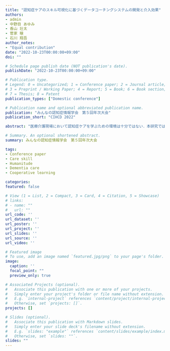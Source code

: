 ```yaml
---
title: "認知症ケアのスキル可視化に基づくデータコーチングシステムの開発と介入効果"
authors:
- admin
- 中野目 あゆみ
- 香山 壮太
- 菅家 穣
- 石川 翔吾
author_notes:
- "Equal contribution"
date: "2022-10-23T00:00:00+09:00"
doi: ""

# Schedule page publish date (NOT publication's date).
publishDate: "2022-10-23T00:00:00+09:00"

# Publication type.
# Legend: 0 = Uncategorized; 1 = Conference paper; 2 = Journal article;
# 3 = Preprint / Working Paper; 4 = Report; 5 = Book; 6 = Book section;
# 7 = Thesis; 8 = Patent
publication_types: ["Domestic conference"]

# Publication name and optional abbreviated publication name.
publication: "みんなの認知症情報学会　第５回年次大会"
publication_short: "CIHCD 2022"

abstract: "医療介護現場において認知症ケアを学ぶための環境は十分ではない．本研究では認知症ケアの実践映像を用いたデータコーチングシステムを提案する．観察情報に基づきケアスキルの実践状況を評価し可視化することでデータコーチングを実現する．本システムを用いた比較実験を実施し有用性を検証した．その結果，初学者の映像事例に対して有意な効果が見られ，本システムの有用性を確認した．"

# Summary. An optional shortened abstract.
summary: みんなの認知症情報学会　第５回年次大会

tags:
- Conference paper
- Care skill
- Humanitude
- Dementia care
- Cooperative learning

categories: 
featured: false

# View (1 = List, 2 = Compact, 3 = Card, 4 = Citation, 5 = Showcase)
# links:
# - name: ""
#   url: ""
url_code: ''
url_dataset: ''
url_poster: ''
url_project: ''
url_slides: ''
url_source: ''
url_video: ''

# Featured image
# To use, add an image named `featured.jpg/png` to your page's folder. 
image:
  caption: ''
  focal_point: ""
  preview_only: true

# Associated Projects (optional).
#   Associate this publication with one or more of your projects.
#   Simply enter your project's folder or file name without extension.
#   E.g. `internal-project` references `content/project/internal-project/index.md`.
#   Otherwise, set `projects: []`.
projects: []

# Slides (optional).
#   Associate this publication with Markdown slides.
#   Simply enter your slide deck's filename without extension.
#   E.g. `slides: "example"` references `content/slides/example/index.md`.
#   Otherwise, set `slides: ""`.
slides: ""
---
```

